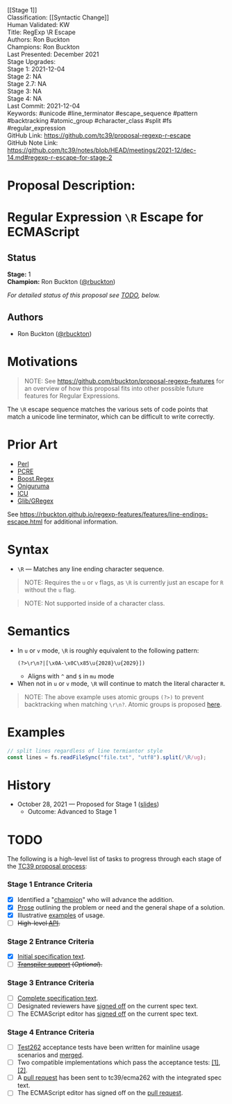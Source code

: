 [[Stage 1]]<br>Classification: [[Syntactic Change]]<br>Human Validated: KW<br>Title: RegExp \R Escape<br>Authors: Ron Buckton<br>Champions: Ron Buckton<br>Last Presented: December 2021<br>Stage Upgrades:<br>Stage 1: 2021-12-04  
Stage 2: NA  
Stage 2.7: NA  
Stage 3: NA  
Stage 4: NA<br>Last Commit: 2021-12-04<br>Keywords: #unicode #line_terminator #escape_sequence #pattern #backtracking #atomic_group #character_class #split #fs #regular_expression<br>GitHub Link: https://github.com/tc39/proposal-regexp-r-escape <br>GitHub Note Link: https://github.com/tc39/notes/blob/HEAD/meetings/2021-12/dec-14.md#regexp-r-escape-for-stage-2
# Proposal Description:
<!--#region:intro-->
# Regular Expression `\R` Escape for ECMAScript

<!--#endregion:intro-->

<!--#region:status-->
## Status

**Stage:** 1  
**Champion:** Ron Buckton ([@rbuckton](https://github.com/rbuckton))  

_For detailed status of this proposal see [TODO](#todo), below._  
<!--#endregion:status-->

<!--#region:authors-->
## Authors

* Ron Buckton ([@rbuckton](https://github.com/rbuckton))  
<!--#endregion:authors-->

<!--#region:motivations-->
# Motivations

> NOTE: See https://github.com/rbuckton/proposal-regexp-features for an overview of
> how this proposal fits into other possible future features for Regular Expressions.

The `\R` escape sequence matches the various sets of code points that match a unicode line terminator, which can be difficult to write correctly.

<!--#endregion:motivations-->

<!--#region:prior-art-->
# Prior Art 

* [Perl](https://rbuckton.github.io/regexp-features/engines/perl.html#feature-line-endings-escape)  
* [PCRE](https://rbuckton.github.io/regexp-features/engines/pcre.html#feature-line-endings-escape)  
* [Boost.Regex](https://rbuckton.github.io/regexp-features/engines/boost.regex.html#feature-line-endings-escape)  
* [Oniguruma](https://rbuckton.github.io/regexp-features/engines/oniguruma.html#feature-line-endings-escape)  
* [ICU](https://rbuckton.github.io/regexp-features/engines/icu.html#feature-line-endings-escape)  
* [Glib/GRegex](https://rbuckton.github.io/regexp-features/engines/glib-gregex.html#feature-line-endings-escape)  

See https://rbuckton.github.io/regexp-features/features/line-endings-escape.html for additional information.

<!--#endregion:prior-art-->

<!--#region:syntax-->
# Syntax

- `\R` &mdash; Matches any line ending character sequence.

> NOTE: Requires the `u` or `v` flags, as `\R` is currently just an escape for `R` without the `u` flag.

> NOTE: Not supported inside of a character class.


<!--#endregion:syntax-->

<!--#region:semantics-->
# Semantics

- In `u` or `v` mode, `\R` is roughly equivalent to the following pattern:
  ```re
  (?>\r\n?|[\x0A-\x0C\x85\u{2028}\u{2029}])
  ```
  - Aligns with `^` and `$` in `mu` mode
- When not in `u` or `v` mode, `\R` will continue to match the literal character `R`.

> NOTE: The above example uses atomic groups `(?>)` to prevent backtracking when matching `\r\n?`. Atomic groups is proposed [here](https://github.com/rbuckton/proposal-regexp-atomic-operators).

<!--#endregion:semantics-->

<!--#region:examples-->
# Examples

```js
// split lines regardless of line termiantor style
const lines = fs.readFileSync("file.txt", "utf8").split(/\R/ug);
```

<!--#endregion:examples-->

<!--#region:api-->
<!-- # API -->

<!--#endregion:api-->

<!--#region:grammar-->
<!-- # Grammar

```grammarkdown
``` -->
<!--#endregion:grammar-->

<!--#region:references-->
<!-- # References

> TODO: Provide links to other specifications, etc.

* [Title](url)   -->
<!--#endregion:references-->

# History

- October 28, 2021 &mdash; Proposed for Stage 1 ([slides](https://1drv.ms/p/s!AjgWTO11Fk-TkfoQmhSpEYYM0spVqg?e=zsP6g4))
  - Outcome: Advanced to Stage 1

<!--#region:todo-->
# TODO

The following is a high-level list of tasks to progress through each stage of the [TC39 proposal process](https://tc39.github.io/process-document/):

### Stage 1 Entrance Criteria

* [x] Identified a "[champion][Champion]" who will advance the addition.  
* [x] [Prose][Prose] outlining the problem or need and the general shape of a solution.  
* [x] Illustrative [examples][Examples] of usage.  
* [ ] ~~High-level [API][API].~~  

### Stage 2 Entrance Criteria

* [x] [Initial specification text][Specification].  
* [ ] ~~[Transpiler support][Transpiler] (_Optional_).~~  

### Stage 3 Entrance Criteria

* [ ] [Complete specification text][Specification].  
* [ ] Designated reviewers have [signed off][Stage3ReviewerSignOff] on the current spec text.  
* [ ] The ECMAScript editor has [signed off][Stage3EditorSignOff] on the current spec text.  

### Stage 4 Entrance Criteria

* [ ] [Test262](https://github.com/tc39/test262) acceptance tests have been written for mainline usage scenarios and [merged][Test262PullRequest].  
* [ ] Two compatible implementations which pass the acceptance tests: [\[1\]][Implementation1], [\[2\]][Implementation2].  
* [ ] A [pull request][Ecma262PullRequest] has been sent to tc39/ecma262 with the integrated spec text.  
* [ ] The ECMAScript editor has signed off on the [pull request][Ecma262PullRequest].  
<!--#endregion:todo-->

<!-- The following links are used throughout the README: -->

[Process]: https://tc39.es/process-document/
[Proposals]: https://github.com/tc39/proposals/
[Grammarkdown]: http://github.com/rbuckton/grammarkdown#readme
[Champion]: #status
[Prose]: #motivations
[Examples]: #examples
[API]: #api
[Specification]: https://tc39.es/proposal-regexp-r-escape

[Transpiler]: #todo
[Stage3ReviewerSignOff]: #todo
[Stage3EditorSignOff]: #todo
[Test262PullRequest]: #todo
[Implementation1]: #todo
[Implementation2]: #todo
[Ecma262PullRequest]: #todo
<br>
